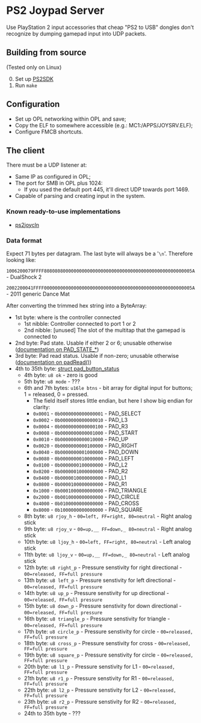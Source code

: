# PS2 Joypad Server

Use PlayStation 2 input accessories that cheap "PS2 to USB" dongles don't recognize by dumping gamepad input into UDP packets.

## Building from source

(Tested only on Linux)

0. Set up [PS2SDK](https://github.com/ps2dev/ps2dev)
1. Run `make`

## Configuration

- Set up OPL networking within OPL and save;
- Copy the ELF to somewhere accessible (e.g.: MC1:/APPS/JOYSRV.ELF);
- Configure FMCB shortcuts.

## The client

There must be a UDP listener at:
- Same IP as configured in OPL;
- The port for SMB in OPL plus 1024:
    - If you used the default port 445, it'll direct UDP towards port 1469.
- Capable of parsing and creating input in the system.


### Known ready-to-use implementations

 - [ps2joycln](https://github.com/adlerosn/ps2joycln)

### Data format

Expect 71 bytes per datagram. The last byte will always be a '`\n`'. Therefore looking like:

`1006200079FFFF8080808000000000000000000000000000000000000000000000005A` - DualShock 2

`2002200041FFFF0000000000000000000000000000000000000000000000000000005A` - 2011 generic Dance Mat

After converting the trimmed hex string into a ByteArray:

- 1st byte: where is the controller connected
    - 1st nibble: Controller connected to port 1 or 2
    - 2nd nibble: [unused] The slot of the multitap that the gamepad is connected to
- 2nd byte: Pad state. Usable if either 2 or 6; unusable otherwise ([documentation on PAD_STATE_*](https://ps2dev.github.io/ps2sdk/libpad_8h.html))
- 3rd byte: Pad read status. Usable if non-zero; unusable otherwise ([documentation on padRead()](https://ps2dev.github.io/ps2sdk/libpad_8h.html#a3ce97ac47e0c081994494f37280c0bcb))
- 4th to 35th byte: [struct pad_button_status](https://ps2dev.github.io/ps2sdk/libpad_8h.html#structpad_button_status)
    -  4th byte: `u8 ok` - zero is good 
    -  5th byte: `u8 mode` - ???
    -  6th and 7th bytes: `u16le btns` - bit array for digital input for buttons; 1 = released, 0 = pressed.
        - The field itself stores little endian, but here I show big endian for clarity:
        - `0x0001` - `0b0000000000000001` - PAD_SELECT
        - `0x0002` - `0b0000000000000010` - PAD_L3
        - `0x0004` - `0b0000000000000100` - PAD_R3
        - `0x0008` - `0b0000000000001000` - PAD_START
        - `0x0010` - `0b0000000000010000` - PAD_UP
        - `0x0020` - `0b0000000000100000` - PAD_RIGHT
        - `0x0040` - `0b0000000001000000` - PAD_DOWN
        - `0x0080` - `0b0000000010000000` - PAD_LEFT
        - `0x0100` - `0b0000000100000000` - PAD_L2
        - `0x0200` - `0b0000001000000000` - PAD_R2
        - `0x0400` - `0b0000010000000000` - PAD_L1
        - `0x0800` - `0b0000100000000000` - PAD_R1
        - `0x1000` - `0b0001000000000000` - PAD_TRIANGLE
        - `0x2000` - `0b0010000000000000` - PAD_CIRCLE
        - `0x4000` - `0b0100000000000000` - PAD_CROSS
        - `0x8000` - `0b1000000000000000` - PAD_SQUARE
    - 8th byte: `u8 rjoy_h` - `00=left, FF=right, 80=neutral` - Right analog stick
    - 9th byte: `u8 rjoy_v` - `00=up,__ FF=down,_ 80=neutral` - Right analog stick
    - 10th byte: `u8 ljoy_h` - `00=left, FF=right, 80=neutral` - Left analog stick
    - 11th byte: `u8 ljoy_v` - `00=up,__ FF=down,_ 80=neutral` - Left analog stick
    - 12th byte: `u8 right_p` - Pressure senstivity for right directional - `00=released, FF=full pressure`
    - 13th byte: `u8 left_p` - Pressure senstivity for left directional - `00=released, FF=full pressure`
    - 14th byte: `u8 up_p` - Pressure senstivity for up directional - `00=released, FF=full pressure`
    - 15th byte: `u8 down_p` - Pressure senstivity for down directional - `00=released, FF=full pressure`
    - 16th byte: `u8 triangle_p` - Pressure senstivity for triangle - `00=released, FF=full pressure`
    - 17th byte: `u8 circle_p` - Pressure senstivity for circle - `00=released, FF=full pressure`
    - 18th byte: `u8 cross_p` - Pressure senstivity for cross - `00=released, FF=full pressure`
    - 19th byte: `u8 square_p` - Pressure senstivity for circle - `00=released, FF=full pressure`
    - 20th byte: `u8 l1_p` - Pressure senstivity for L1 - `00=released, FF=full pressure`
    - 21th byte: `u8 r1_p` - Pressure senstivity for R1 - `00=released, FF=full pressure`
    - 22th byte: `u8 l2_p` - Pressure senstivity for L2 - `00=released, FF=full pressure`
    - 23th byte: `u8 r2_p` - Pressure senstivity for R2 - `00=released, FF=full pressure`
    - 24th to 35th byte - ???
